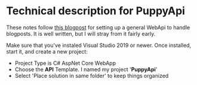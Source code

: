 # Technical description for PuppyApi
These notes follow [this blogpost](https://dev.to/dileno/build-a-simple-crud-app-with-angular-8-and-asp-net-core-2-2-part-1-back-end-39e1) for setting up a general WebApi to handle blogposts. It is well written, but I will stray from it fairly early. 

Make sure that you've instaled Visual Studio 2019 or newer. 
Once installed, start it, and create a new project: 

* Project Type is C# AspNet Core WebApp
* Choose the **API** Template. I named my project '**PuppyApi**'
* Select 'Place solution in same folder' to keep things organized

